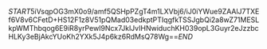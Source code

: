 $START$5iVsqpOG3mX0o9/amf5QSHpPZgT4m1LXVbj6/iJ0iYWue9ZAAlJ7TXEf6V8v6CFetD+HS12F1z8V51pQMad03edkptPTIqgfkTSSJgbQi2a8wZ71MESLkpWMThbqog6E9iR8yrPewI9Ncx7JklJvIHNwiduchKH039opL3Guyr2eJzzbcHLKy3eBjAkcYUoKh2YXk5J4p6kz6RdMsQ78Wg==$END$